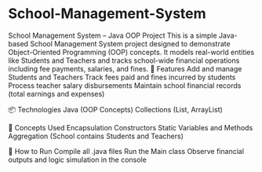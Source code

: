 # School-Management-System
School Management System – Java OOP Project This is a simple Java-based School Management System project designed to demonstrate Object-Oriented Programming (OOP) concepts. It models real-world entities like Students and Teachers and tracks school-wide financial operations including fee payments, salaries, and fines.
🔧 Features
Add and manage Students and Teachers
Track fees paid and fines incurred by students
Process teacher salary disbursements
Maintain school financial records (total earnings and expenses)

📦 Technologies
Java (OOP Concepts)
Collections (List, ArrayList)

🧠 Concepts Used
Encapsulation
Constructors
Static Variables and Methods
Aggregation (School contains Students and Teachers)

🚀 How to Run
Compile all .java files
Run the Main class
Observe financial outputs and logic simulation in the console
